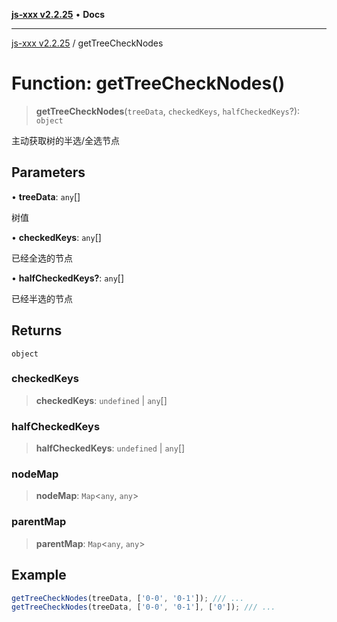 [**js-xxx v2.2.25**](../README.md) • **Docs**

***

[js-xxx v2.2.25](../README.md) / getTreeCheckNodes

# Function: getTreeCheckNodes()

> **getTreeCheckNodes**(`treeData`, `checkedKeys`, `halfCheckedKeys`?): `object`

主动获取树的半选/全选节点

## Parameters

• **treeData**: `any`[]

树值

• **checkedKeys**: `any`[]

已经全选的节点

• **halfCheckedKeys?**: `any`[]

已经半选的节点

## Returns

`object`

### checkedKeys

> **checkedKeys**: `undefined` \| `any`[]

### halfCheckedKeys

> **halfCheckedKeys**: `undefined` \| `any`[]

### nodeMap

> **nodeMap**: `Map`\<`any`, `any`\>

### parentMap

> **parentMap**: `Map`\<`any`, `any`\>

## Example

```ts
getTreeCheckNodes(treeData, ['0-0', '0-1']); /// ...
getTreeCheckNodes(treeData, ['0-0', '0-1'], ['0']); /// ...
```
